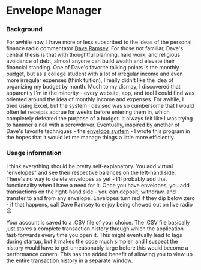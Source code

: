 # Envelope Manager

### Background
For awhile now, I have more or less subscribed to the ideas of the personal finance radio commentator
[Dave Ramsey](https://www.daveramsey.com/).
For those not familiar, Dave's central thesis is that with thoughtful planning, hard work, and religious avoidance of debt, almost
anyone can build wealth and elevate their financial standing. One of Dave's favorite talking points is the monthly budget, but as
a college student with a lot of irregular income and even more irregular expenses (think tuition), I really didn't like the idea of
organizing my budget by month. Much to my dismay, I discovered that apparently I'm in the minority - every website, app, and tool
I could find was oriented around the idea of monthly income and expenses. For awhile, I tried using Excel, but the system I
devised was so cumbersome that I would often let receipts accrue for weeks before entering them in, which completely defeated the
purpose of a budget. It always felt like I was trying to hammer a nail with a screwdriver. Eventually, inspired by another of Dave's
favorite techniques - the [envelope system](https://www.daveramsey.com/blog/envelope-system-explained) - I wrote this program in
the hopes that it would let me manage things a little more efficiently.

### Usage information
I think everything should be pretty self-explanatory. You add virtual "envelopes" and see their respective balances on the left-hand
side. There's no way to delete envelopes as yet - I'll probably add that functionality when I have a need for it. Once you have
envelopes, you add transactions on the right-hand side - you can deposit, withdraw, and transfer to and from any envelope.
Envelopes turn red if they dip below zero - if that happens, call Dave Ramsey to enjoy being chewed out on live radio :wink:

Your account is saved to a .CSV file of your choice. The .CSV file basically just stores a complete transaction history through
which the application fast-forwards every time you open it. This might eventually lead to lags during startup, but it makes the
code much simpler, and I suspect the history would have to get unreasonably large before this would become a performance conern.
This has the added benefit of allowing you to view up the entire transaction history in a separate window.
